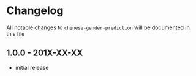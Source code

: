 # Changelog

All notable changes to `chinese-gender-prediction` will be documented in this file

## 1.0.0 - 201X-XX-XX

- initial release
